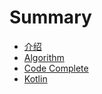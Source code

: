 # Summary

* [介绍](README.md)
* [Algorithm](content/Algorithm.md)
* [Code Complete](content/Code%20Complete.md)
* [Kotlin](content/Kotlin.md)

